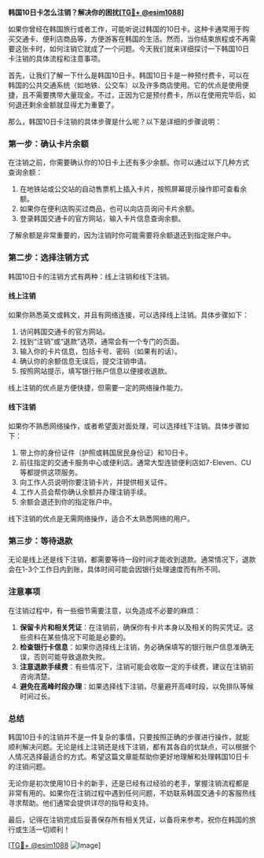 **韩国10日卡怎么注销？解决你的困扰[[TG💪+ @esim1088](https://t.me/s/esim1088)]**

如果你曾经在韩国旅行或者工作，可能听说过韩国的10日卡。这种卡通常用于购买交通卡、便利店商品等，方便游客在韩国的生活。然而，当你结束旅程或不再需要这张卡时，如何注销它就成了一个问题。今天我们就来详细探讨一下韩国10日卡注销的具体流程和注意事项。

首先，让我们了解一下什么是韩国10日卡。韩国10日卡是一种预付费卡，可以在韩国的公共交通系统（如地铁、公交车）以及许多商店使用。它的优点是使用便捷，且不需要携带大量现金。不过，正因为它是预付费卡，所以在使用完毕后，如何退还剩余金额就显得尤为重要了。

那么，韩国10日卡注销的具体步骤是什么呢？以下是详细的步骤说明：

### **第一步：确认卡片余额**
在注销之前，你需要确认你的10日卡上还有多少余额。你可以通过以下几种方式查询余额：
1. 在地铁站或公交站的自动售票机上插入卡片，按照屏幕提示操作即可查看余额。
2. 如果你在便利店购买过商品，也可以向店员询问卡片余额。
3. 登录韩国交通卡的官方网站，输入卡片信息查询余额。

了解余额是非常重要的，因为注销时你可能需要将余额退还到指定账户中。

### **第二步：选择注销方式**
韩国10日卡的注销方式有两种：线上注销和线下注销。

#### **线上注销**
如果你熟悉英文或韩文，并且有网络连接，可以选择线上注销。具体步骤如下：
1. 访问韩国交通卡的官方网站。
2. 找到“注销”或“退款”选项，通常会有一个专门的页面。
3. 输入你的卡片信息，包括卡号、密码（如果有的话）。
4. 确认你的余额信息无误后，提交注销申请。
5. 按照网站提示，填写银行账户信息以便接收退款。

线上注销的优点是方便快捷，但需要一定的网络操作能力。

#### **线下注销**
如果你不熟悉网络操作，或者希望面对面处理，可以选择线下注销。具体步骤如下：
1. 带上你的身份证件（护照或韩国居民身份证）和10日卡。
2. 前往指定的交通卡服务中心或便利店。通常大型连锁便利店如7-Eleven、CU等都提供这项服务。
3. 向工作人员说明你要注销卡片，并提供相关证件。
4. 工作人员会帮你确认余额并办理注销手续。
5. 余额会退还到你的指定账户中。

线下注销的优点是无需网络操作，适合不太熟悉网络的用户。

### **第三步：等待退款**
无论是线上还是线下注销，都需要等待一段时间才能收到退款。通常情况下，退款会在1-3个工作日内到账，具体时间可能会因银行处理速度而有所不同。

### **注意事项**
在注销过程中，有一些细节需要注意，以免造成不必要的麻烦：
1. **保留卡片和相关凭证**：在注销前，确保你有卡片本身以及相关的购买凭证。这些资料在某些情况下可能是必要的。
2. **检查银行卡信息**：如果你选择线上注销，务必确保填写的银行账户信息准确无误，否则可能导致退款失败。
3. **注意退款手续费**：有些情况下，注销可能会收取一定的手续费，建议在注销前咨询清楚。
4. **避免在高峰时段办理**：如果选择线下注销，尽量避开高峰时段，以免排队等候时间过长。

### **总结**
韩国10日卡的注销并不是一件复杂的事情，只要按照正确的步骤进行操作，就能顺利解决问题。无论是线上注销还是线下注销，都有其各自的优缺点，可以根据个人情况选择最适合的方式。希望这篇文章能帮助你更好地理解和处理韩国10日卡的注销问题。

无论你是初次使用10日卡的新手，还是已经有过经验的老手，掌握注销流程都是非常有用的。如果你在注销过程中遇到任何问题，不妨联系韩国交通卡的客服热线寻求帮助。他们通常会提供详尽的指导和支持。

最后，记得在注销完成后妥善保存所有相关凭证，以备将来参考。祝你在韩国的旅行或生活一切顺利！

[[TG💪+ @esim1088](https://t.me/s/esim1088) ![Image](https://i.postimg.cc/4NQfJmqS/Snipaste-2025-05-13-00-14-12.png)]